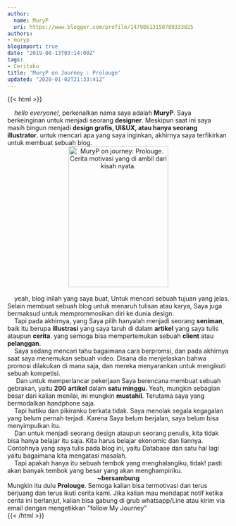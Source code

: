 ```yaml
---
author:
  name: MuryP
  uri: https://www.blogger.com/profile/14798613158789333825
authors:
- muryp
blogimport: true
date: "2019-08-13T03:14:00Z"
tags:
- Ceritaku
title: 'MuryP on Journey : Prolouge'
updated: "2020-01-02T21:33:41Z"
---
```


 {{< html >}} 
<div class="separator" style="clear: both; text-align: center;"></div>&nbsp; &nbsp; <i>hello everyone!</i>, perkenalkan nama saya adalah <b>MuryP</b>. Saya berkeinginan untuk menjadi seorang <b>designer</b>. Meskipun saat ini saya masih bingun menjadi <b>design grafis, UI&amp;UX, atau hanya seorang illustrator</b>. untuk mencari apa yang saya inginkan, akhirnya saya terfikirkan untuk membuat sebuah blog.<br /><div class="separator" style="clear: both; text-align: center;"></div><div class="separator" style="clear: both; text-align: center;"><a href="https://1.bp.blogspot.com/-i-D5R6E_oxs/XVKOrIRpxDI/AAAAAAAAEaY/HDB7Bel98780_MEQ4bQ5PrY1KDu07Ia2ACEwYBhgL/s1600/1565097803453-compressor%2B%25281%2529.jpg" imageanchor="1" style="margin-left: 1em; margin-right: 1em;"><img alt="MuryP on journey: Prolouge. Cerita motivasi yang di ambil dari kisah nyata." border="0" data-original-height="1414" data-original-width="1000" height="320" src="https://1.bp.blogspot.com/-i-D5R6E_oxs/XVKOrIRpxDI/AAAAAAAAEaY/HDB7Bel98780_MEQ4bQ5PrY1KDu07Ia2ACEwYBhgL/s320/1565097803453-compressor%2B%25281%2529.jpg" title="MuryP on journey" width="226" /></a></div><br />&nbsp; &nbsp; yeah, blog inilah yang saya buat, Untuk mencari sebuah tujuan yang jelas. Selain membuat sebuah blog untuk menaruh tulisan atau karya, Saya juga bermaksud untuk memprommosikan diri ke dunia design.<br />&nbsp; &nbsp; Tapi pada akhirnya, yang Saya pilih hanyalah menjadi seorang <b>seniman</b>, baik itu berupa <b>illustrasi</b> yang saya taruh di dalam <b>artikel</b> yang saya tulis ataupun <b>cerita</b>. yang semoga bisa mempertemukan sebuah <b>client</b> atau <b>pelanggan</b>.<br />&nbsp; &nbsp; Saya sedang mencari tahu bagaimana cara berpromsi, dan pada akhirnya saat saya menemukan sebuah video. Disana dia menjelaskan bahwa promosi dilakukan di mana saja, dan mereka menyarankan untuk mengikuti sebuah kompetisi.<br />&nbsp; &nbsp; &nbsp;Dan untuk memperlancar pekerjaan Saya berencana membuat sebuah gebrakan, yaitu <b>200</b> <b>artikel</b> dalam <b>satu minggu. </b>Yeah, mungkin sebagian besar dari kalian menilai, ini mungkin <b>mustahil</b>. Terutama saya yang bermodalkan handphone saja.<br />&nbsp; &nbsp; Tapi hatiku dan pikiranku berkata tidak. Saya menolak segala kegagalan yang belum pernah terjadi. Karena Saya belum berjalan, saya belum bisa menyimpulkan itu.<br />&nbsp; &nbsp; Dan untuk menjadi seorang design ataupun seorang penulis, kita tidak bisa hanya belajar itu saja. Kita harus belajar ekonomic dan liannya. Contohnya yang saya tulis pada blog ini, yaitu Database dan satu hal lagi yaitu bagaimana kita mengatasi masalah.<br />&nbsp; &nbsp; Tapi apakah hanya itu sebuah tembok yang menghalangiku, tidak! pasti akan banyak tembok yang besar yang akan menghampiriku.<br /><div style="text-align: center;"><b>~bersambung</b></div><div style="text-align: left;">Mungkin itu dulu <b>Prolouge</b>. Semoga kalian bisa termotivasi dan terus berjuang dan terus ikuti cerita kami. Jika kalian mau mendapat notif ketika cerita ini berlanjut, kalian bisa gabung di grub whatsapp/Line atau kirim via email dengan mengetikkan "follow My Journey"</div>
{{< /html >}}
